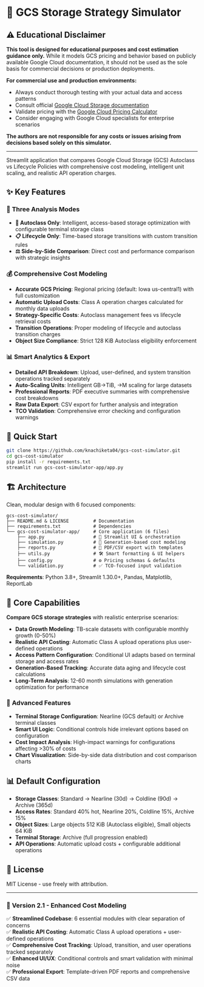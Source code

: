 # 🚀 GCS Storage Strategy Simulator

## ⚠️ **Educational Disclaimer**

**This tool is designed for educational purposes and cost estimation guidance only.** While it models GCS pricing and behavior based on publicly available Google Cloud documentation, it should not be used as the sole basis for commercial decisions or production deployments.

**For commercial use and production environments:**

- Always conduct thorough testing with your actual data and access patterns
- Consult official [Google Cloud Storage documentation](https://cloud.google.com/storage/docs)
- Validate pricing with the [Google Cloud Pricing Calculator](https://cloud.google.com/products/calculator)
- Consider engaging with Google Cloud specialists for enterprise scenarios

**The authors are not responsible for any costs or issues arising from decisions based solely on this simulator.**

---

Streamlit application that compares Google Cloud Storage (GCS) Autoclass vs Lifecycle Policies with comprehensive cost modeling, intelligent unit scaling, and realistic API operation charges.

## ✨ Key Features

### 🔄 **Three Analysis Modes**

- **🤖 Autoclass Only**: Intelligent, access-based storage optimization with configurable terminal storage class
- **📋 Lifecycle Only**: Time-based storage transitions with custom transition rules
- **⚖️ Side-by-Side Comparison**: Direct cost and performance comparison with strategic insights

### 💰 **Comprehensive Cost Modeling**

- **Accurate GCS Pricing**: Regional pricing (default: Iowa us-central1) with full customization
- **Automatic Upload Costs**: Class A operation charges calculated for monthly data uploads
- **Strategy-Specific Costs**: Autoclass management fees vs lifecycle retrieval costs
- **Transition Operations**: Proper modeling of lifecycle and autoclass transition charges
- **Object Size Compliance**: Strict 128 KiB Autoclass eligibility enforcement

### 📊 **Smart Analytics & Export**

- **Detailed API Breakdown**: Upload, user-defined, and system transition operations tracked separately
- **Auto-Scaling Units**: Intelligent GB→TiB, $→$M scaling for large datasets
- **Professional Reports**: PDF executive summaries with comprehensive cost breakdowns
- **Raw Data Export**: CSV export for further analysis and integration
- **TCO Validation**: Comprehensive error checking and configuration warnings

## 🚀 Quick Start

```bash
git clone https://github.com/knachiketa04/gcs-cost-simulator.git
cd gcs-cost-simulator
pip install -r requirements.txt
streamlit run gcs-cost-simulator-app/app.py
```

## 🏗️ Architecture

Clean, modular design with 6 focused components:

```
gcs-cost-simulator/
├── README.md & LICENSE         # Documentation
├── requirements.txt            # Dependencies
└── gcs-cost-simulator-app/     # Core application (6 files)
    ├── app.py                  # 🎯 Streamlit UI & orchestration
    ├── simulation.py           # 🧮 Generation-based cost modeling
    ├── reports.py              # 📄 PDF/CSV export with templates
    ├── utils.py                # 🛠️ Smart formatting & UI helpers
    ├── config.py               # ⚙️ Pricing schemas & defaults
    └── validation.py           # ✅ TCO-focused input validation
```

**Requirements**: Python 3.8+, Streamlit 1.30.0+, Pandas, Matplotlib, ReportLab

## 🎯 Core Capabilities

**Compare GCS storage strategies** with realistic enterprise scenarios:

- **Data Growth Modeling**: TB-scale datasets with configurable monthly growth (0-50%)
- **Realistic API Costing**: Automatic Class A upload operations plus user-defined operations
- **Access Pattern Configuration**: Conditional UI adapts based on terminal storage and access rates
- **Generation-Based Tracking**: Accurate data aging and lifecycle cost calculations
- **Long-Term Analysis**: 12-60 month simulations with generation optimization for performance

### 🎨 **Advanced Features**

- **Terminal Storage Configuration**: Nearline (GCS default) or Archive terminal classes
- **Smart UI Logic**: Conditional controls hide irrelevant options based on configuration
- **Cost Impact Analysis**: High-impact warnings for configurations affecting >30% of costs
- **Chart Visualization**: Side-by-side data distribution and cost comparison charts

## 📊 Default Configuration

- **Storage Classes**: Standard → Nearline (30d) → Coldline (90d) → Archive (365d)
- **Access Rates**: Standard 40% hot, Nearline 20%, Coldline 15%, Archive 15%
- **Object Sizes**: Large objects 512 KiB (Autoclass eligible), Small objects 64 KiB
- **Terminal Storage**: Archive (full progression enabled)
- **API Operations**: Automatic upload costs + configurable additional operations

## 📜 License

MIT License - use freely with attribution.

---

### 🎉 **Version 2.1 - Enhanced Cost Modeling**

✅ **Streamlined Codebase**: 6 essential modules with clear separation of concerns  
✅ **Realistic API Costing**: Automatic Class A upload operations + user-defined operations  
✅ **Comprehensive Cost Tracking**: Upload, transition, and user operations tracked separately  
✅ **Enhanced UI/UX**: Conditional controls and smart validation with minimal noise  
✅ **Professional Export**: Template-driven PDF reports and comprehensive CSV data
